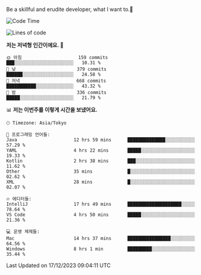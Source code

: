 Be a skillful and erudite developer, what I want to.👶

<!--START_SECTION:waka-->
![Code Time](http://img.shields.io/badge/Code%20Time-359%20hrs%2035%20mins-blue)

![Lines of code](https://img.shields.io/badge/%EC%A0%80%EB%8A%94%20%EC%97%AC%ED%83%9C%EA%B9%8C%EC%A7%80%20-745.8%20thousand%20%EC%A4%84%EC%9D%98%20%EC%BD%94%EB%93%9C%EB%A5%BC%20%EC%9E%91%EC%84%B1%ED%96%88%EC%96%B4%EC%9A%94.-blue)

**저는 저녁형 인간이에요. 🦉** 

```text
🌞 아침                     159 commits         ███░░░░░░░░░░░░░░░░░░░░░░   10.31 % 
🌆 낮　                     379 commits         ██████░░░░░░░░░░░░░░░░░░░   24.58 % 
🌃 저녁                     668 commits         ███████████░░░░░░░░░░░░░░   43.32 % 
🌙 밤　                     336 commits         █████░░░░░░░░░░░░░░░░░░░░   21.79 % 
```


📊 **저는 이번주를 이렇게 시간을 보냈어요.** 

```text
🕑︎ Timezone: Asia/Tokyo

💬 프로그래밍 언어들: 
Java                     12 hrs 59 mins      ██████████████░░░░░░░░░░░   57.29 % 
YAML                     4 hrs 22 mins       █████░░░░░░░░░░░░░░░░░░░░   19.33 % 
Kotlin                   2 hrs 38 mins       ███░░░░░░░░░░░░░░░░░░░░░░   11.62 % 
Other                    35 mins             █░░░░░░░░░░░░░░░░░░░░░░░░   02.62 % 
XML                      28 mins             █░░░░░░░░░░░░░░░░░░░░░░░░   02.07 % 

🔥 에디터들: 
IntelliJ                 17 hrs 49 mins      ████████████████████░░░░░   78.64 % 
VS Code                  4 hrs 50 mins       █████░░░░░░░░░░░░░░░░░░░░   21.36 % 

💻 운영 체제들: 
Mac                      14 hrs 37 mins      ████████████████░░░░░░░░░   64.56 % 
Windows                  8 hrs 1 min         █████████░░░░░░░░░░░░░░░░   35.44 % 
```


 Last Updated on 17/12/2023 09:04:11 UTC
<!--END_SECTION:waka-->
